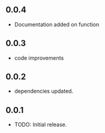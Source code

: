 ## 0.0.4

* Documentation added on function

## 0.0.3

* code improvements

## 0.0.2

* dependencies updated.

## 0.0.1

* TODO: Initial release.

